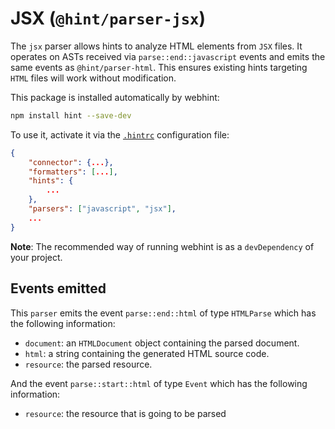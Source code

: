# JSX (`@hint/parser-jsx`)

The `jsx` parser allows hints to analyze HTML elements from `JSX` files.
It operates on ASTs received via `parse::end::javascript` events and
emits the same events as `@hint/parser-html`. This ensures existing hints
targeting `HTML` files will work without modification.

This package is installed automatically by webhint:

```bash
npm install hint --save-dev
```

To use it, activate it via the [`.hintrc`][hintrc] configuration file:

```json
{
    "connector": {...},
    "formatters": [...],
    "hints": {
        ...
    },
    "parsers": ["javascript", "jsx"],
    ...
}
```

**Note**: The recommended way of running webhint is as a `devDependency` of
your project.

## Events emitted

This `parser` emits the event `parse::end::html` of type `HTMLParse`
which has the following information:

* `document`: an `HTMLDocument` object containing the
  parsed document.
* `html`: a string containing the generated HTML source code.
* `resource`: the parsed resource.

And the event `parse::start::html` of type `Event` which has the
following information:

* `resource`: the resource that is going to be parsed

<!-- Link labels: -->

[hintrc]: https://webhint.io/docs/user-guide/configuring-webhint/summary/
